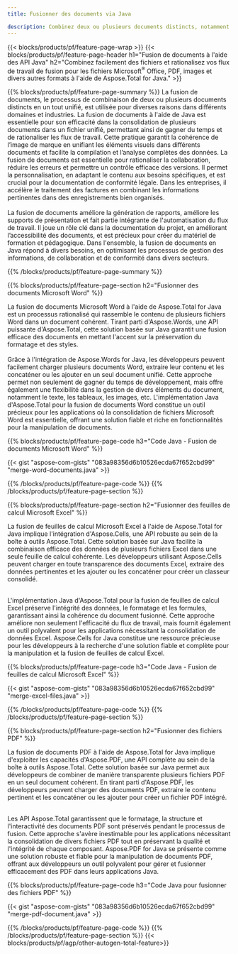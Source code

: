 ```yaml
---
title: Fusionner des documents via Java 

description: Combinez deux ou plusieurs documents distincts, notamment Microsoft Word, Excel, PowerPoint, PDF et Images via votre application Java. Testez les résultats de la fusion en ligne via l'application.
---
```


{{< blocks/products/pf/feature-page-wrap >}}
{{< blocks/products/pf/feature-page-header h1="Fusion de documents à l'aide des API Java" h2="Combinez facilement des fichiers et rationalisez vos flux de travail de fusion pour les fichiers Microsoft<sup>&reg;</sup> Office, PDF, images et divers autres formats à l'aide de Aspose.Total for Java." >}}

{{% blocks/products/pf/feature-page-summary %}}
La fusion de documents, le processus de combinaison de deux ou plusieurs documents distincts en un tout unifié, est utilisée pour diverses raisons dans différents domaines et industries. La fusion de documents à l'aide de Java est essentielle pour son efficacité dans la consolidation de plusieurs documents dans un fichier unifié, permettant ainsi de gagner du temps et de rationaliser les flux de travail. Cette pratique garantit la cohérence de l’image de marque en unifiant les éléments visuels dans différents documents et facilite la compilation et l’analyse complètes des données. La fusion de documents est essentielle pour rationaliser la collaboration, réduire les erreurs et permettre un contrôle efficace des versions. Il permet la personnalisation, en adaptant le contenu aux besoins spécifiques, et est crucial pour la documentation de conformité légale. Dans les entreprises, il accélère le traitement des factures en combinant les informations pertinentes dans des enregistrements bien organisés. 
<br /><br />
La fusion de documents améliore la génération de rapports, améliore les supports de présentation et fait partie intégrante de l'automatisation du flux de travail. Il joue un rôle clé dans la documentation du projet, en améliorant l’accessibilité des documents, et est précieux pour créer du matériel de formation et pédagogique. Dans l'ensemble, la fusion de documents en Java répond à divers besoins, en optimisant les processus de gestion des informations, de collaboration et de conformité dans divers secteurs.

{{% /blocks/products/pf/feature-page-summary  %}}

{{% blocks/products/pf/feature-page-section  h2="Fusionner des documents Microsoft Word" %}}

La fusion de documents Microsoft Word à l'aide de Aspose.Total for Java est un processus rationalisé qui rassemble le contenu de plusieurs fichiers Word dans un document cohérent. Tirant parti d'Aspose.Words, une API puissante d'Aspose.Total, cette solution basée sur Java garantit une fusion efficace des documents en mettant l'accent sur la préservation du formatage et des styles. 
<br /><br />
Grâce à l'intégration de Aspose.Words for Java, les développeurs peuvent facilement charger plusieurs documents Word, extraire leur contenu et les concaténer ou les ajouter en un seul document unifié. Cette approche permet non seulement de gagner du temps de développement, mais offre également une flexibilité dans la gestion de divers éléments du document, notamment le texte, les tableaux, les images, etc. L'implémentation Java d'Aspose.Total pour la fusion de documents Word constitue un outil précieux pour les applications où la consolidation de fichiers Microsoft Word est essentielle, offrant une solution fiable et riche en fonctionnalités pour la manipulation de documents.


{{% blocks/products/pf/feature-page-code h3="Code Java - Fusion de documents Microsoft Word" %}}

{{< gist "aspose-com-gists" "083a98356d6b10526ecda67f652cbd99" "merge-word-documents.java" >}}

{{% /blocks/products/pf/feature-page-code  %}}
{{% /blocks/products/pf/feature-page-section %}}

{{% blocks/products/pf/feature-page-section  h2="Fusionner des feuilles de calcul Microsoft Excel" %}}

La fusion de feuilles de calcul Microsoft Excel à l'aide de Aspose.Total for Java implique l'intégration d'Aspose.Cells, une API robuste au sein de la boîte à outils Aspose.Total. Cette solution basée sur Java facilite la combinaison efficace des données de plusieurs fichiers Excel dans une seule feuille de calcul cohérente. Les développeurs utilisant Aspose.Cells peuvent charger en toute transparence des documents Excel, extraire des données pertinentes et les ajouter ou les concaténer pour créer un classeur consolidé. <br /> <br />

L'implémentation Java d'Aspose.Total pour la fusion de feuilles de calcul Excel préserve l'intégrité des données, le formatage et les formules, garantissant ainsi la cohérence du document fusionné. Cette approche améliore non seulement l'efficacité du flux de travail, mais fournit également un outil polyvalent pour les applications nécessitant la consolidation de données Excel. Aspose.Cells for Java constitue une ressource précieuse pour les développeurs à la recherche d'une solution fiable et complète pour la manipulation et la fusion de feuilles de calcul Excel.


{{% blocks/products/pf/feature-page-code h3="Code Java - Fusion de feuilles de calcul Microsoft Excel" %}}

{{< gist "aspose-com-gists" "083a98356d6b10526ecda67f652cbd99" "merge-excel-files.java" >}}

{{% /blocks/products/pf/feature-page-code  %}}
{{% /blocks/products/pf/feature-page-section %}}


{{% blocks/products/pf/feature-page-section  h2="Fusionner des fichiers PDF" %}}

La fusion de documents PDF à l'aide de Aspose.Total for Java implique d'exploiter les capacités d'Aspose.PDF, une API complète au sein de la boîte à outils Aspose.Total. Cette solution basée sur Java permet aux développeurs de combiner de manière transparente plusieurs fichiers PDF en un seul document cohérent. En tirant parti d'Aspose.PDF, les développeurs peuvent charger des documents PDF, extraire le contenu pertinent et les concaténer ou les ajouter pour créer un fichier PDF intégré. <br /><br />

Les API Aspose.Total garantissent que le formatage, la structure et l'interactivité des documents PDF sont préservés pendant le processus de fusion. Cette approche s'avère inestimable pour les applications nécessitant la consolidation de divers fichiers PDF tout en préservant la qualité et l'intégrité de chaque composant. Aspose.PDF for Java se présente comme une solution robuste et fiable pour la manipulation de documents PDF, offrant aux développeurs un outil polyvalent pour gérer et fusionner efficacement des PDF dans leurs applications Java. 

{{% blocks/products/pf/feature-page-code h3="Code Java pour fusionner des fichiers PDF" %}}

{{< gist "aspose-com-gists" "083a98356d6b10526ecda67f652cbd99" "merge-pdf-document.java" >}}

{{% /blocks/products/pf/feature-page-code  %}}
{{% /blocks/products/pf/feature-page-section %}}
{{< blocks/products/pf/agp/other-autogen-total-feature>}}